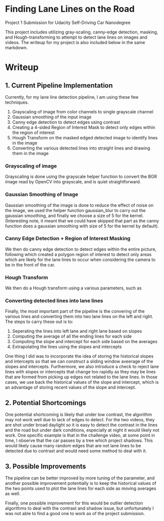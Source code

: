 # Finding Lane Lines on the Road
Project 1 Submission for Udacity Self-Driving Car Nanodegree 

This project includes utilizing gray-scaling, canny-edge detection, masking, and Hough-transforming to attempt to detect lane lines on images and videos. The writeup for my project is also included below in the same markdown.

# Writeup

## 1. Current Pipeline Implementation

Currently, for my lane line detection pipeline, I am using these few techniques.
 
 1. Grayscaling of image from color channels to single grayscale channel
 2. Gaussian smoothing of the input image
 3. Canny edge detection to detect edges using contrast
 4. Creating a 4-sided Region of Interest Mask to detect only edges within the region of interest
 5. Hough Transform on the masked edged detected image to identify lines in the image
 6. Converting the various detected lines into straight lines and drawing them in the image
 
### Grayscaling of image

Grayscaling is done using the grayscale helper function to convert the BGR image read by OpenCV into grayscale, and is quiet straightforward.

### Gaussian Smoothing of Image

Gaussian smoothing of the image is done to reduce the effect of noise on the image, we used the helper function gaussian_blur to carry out the gaussian smoothing, and finally we choose a size of 5 for the kernel. (Interesting note, it meant that we could have skipped that part as the canny function does a gaussian smoothing with size of 5 for the kernel by default).

### Canny Edge Detection + Region of Interest Masking

We then do canny edge detection to detect edges within the entire picture, following which created a polygon region of interest to detect only areas which are likely for the lane lines to occur when considering the camera to be in the front of the car. 

### Hough Transform

We then do a Hough transform using a various parameters, such as 

### Converting detected lines into lane lines

Finally, the most important part of the pipeline is the convering of the various lines and converting them into two lane lines on the left and right. The steps to carry these out is to:

1. Seperating the lines into left lane and right lane based on slopes
2. Computing the average of all the ending lines for each side
3. Computing the slope and intercept for each side based on the averages
4. Extrapolating the lines using the slopes and intercepts

One thing I did was to incorporate the idea of storing the historical slopes and intercepts so that we can construct a sliding window aveerage of the slopes and intercepts. Furthermore, we also introduce a check to reject lane lines with slopes or intercepts that change too rapidly as they may be lines that are formed from picking up edges not related to the lane lines. In those cases, we use back the historical values of the slope and intercept, which is an advantage of storing recent values of the slope and intercept.

## 2. Potential Shortcomings 

One potential shortcoming is likely that under low contrast, the algorithm may not work well due to lack of edges to detect. For the two videos, they are shot under broad daylight so it is easy to detect the contrast in the lines and the road but under dark conditions, especially at night it would likely not work. One specific example is that in the challenge video, at some point in time, I observe that the car passes by a tree which project shadows. This would likely cause many random edges that are not lane lines to be detected due to contrast and would need some method to deal with it. 

## 3. Possible Improvements
The pipeline can be better improved by more tuning of the parameter, and another possible improvement potentially is to keep the historical values of the two points used to plot the lane lines for each side as moving averages as well. 

Finally, one possible improvement for this would be outlier detection algorithms to deal with the contrast and shadow issue, but unfortunately I was not able to find a good one to work as of the project submission.

